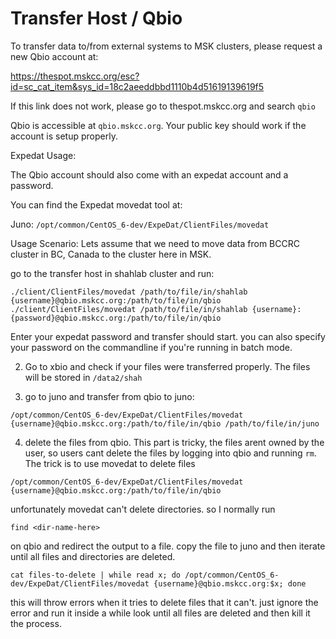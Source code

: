 # Transfer Host / Qbio


To transfer data to/from external systems to MSK clusters, please request a new Qbio account at: 

https://thespot.mskcc.org/esc?id=sc_cat_item&sys_id=18c2aeeddbbd1110b4d51619139619f5

If this link does not work, please go to thespot.mskcc.org and search `qbio`

Qbio is accessible at `qbio.mskcc.org`. Your public key should work if the account is setup properly.


Expedat Usage: 

The Qbio account should also come with an expedat account and a password.

You can find the Expedat movedat tool at:

Juno:
`/opt/common/CentOS_6-dev/ExpeDat/ClientFiles/movedat`



Usage Scenario:
Lets assume that we need to move data from BCCRC cluster in BC, Canada to the cluster here in MSK.


 go to the transfer host in shahlab cluster and run:
```
./client/ClientFiles/movedat /path/to/file/in/shahlab {username}@qbio.mskcc.org:/path/to/file/in/qbio
./client/ClientFiles/movedat /path/to/file/in/shahlab {username}:{password}@qbio.mskcc.org:/path/to/file/in/qbio
```

Enter your expedat password and transfer should start. you can also specify your password on the commandline if you're running in batch mode.

2. Go to xbio and check if your files were transferred properly. The files will be stored in `/data2/shah`

3. go to juno and transfer from qbio to juno:
```
/opt/common/CentOS_6-dev/ExpeDat/ClientFiles/movedat {username}@qbio.mskcc.org:/path/to/file/in/qbio /path/to/file/in/juno
```
4. delete the files from qbio. This part is tricky, the files arent owned by the user, so users cant delete the files by logging into qbio and running `rm`. The trick is to use movedat to delete files
```
/opt/common/CentOS_6-dev/ExpeDat/ClientFiles/movedat {username}@qbio.mskcc.org:/path/to/file/in/qbio
```
unfortunately movedat can't delete directories. so I normally run

```
find <dir-name-here>
```
on qbio and redirect the output to a file. copy the file to juno and then iterate until all files and directories are deleted.

```
cat files-to-delete | while read x; do /opt/common/CentOS_6-dev/ExpeDat/ClientFiles/movedat {username}@qbio.mskcc.org:$x; done
```
this will throw errors when it tries to delete files that it can't. just ignore the error and run it inside a while look until all files are deleted and then kill it the process.
